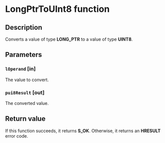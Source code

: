 # LongPtrToUInt8 function

## Description

Converts a value of type **LONG_PTR** to a value of type **UINT8**.

## Parameters

### `lOperand` [in]

The value to convert.

### `pui8Result` [out]

The converted value.

## Return value

If this function succeeds, it returns **S_OK**. Otherwise, it returns an **HRESULT** error code.